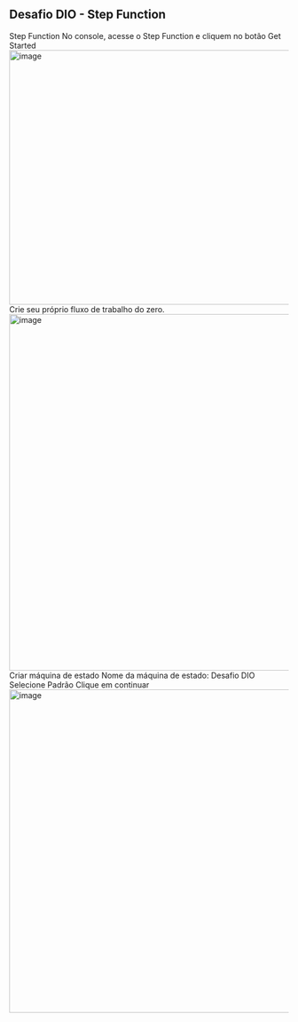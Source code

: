 ## Desafio DIO - Step Function

Step Function
No console, acesse o Step Function e cliquem no botão Get Started
<img width="1887" height="459" alt="image" src="https://github.com/user-attachments/assets/6b006765-bbeb-42a0-bb90-92b83c8c92fa" />
Crie seu próprio fluxo de trabalho do zero.
<img width="1208" height="643" alt="image" src="https://github.com/user-attachments/assets/2362ca0f-4c95-4012-aa58-eebf19a98016" />
Criar máquina de estado
Nome da máquina de estado: Desafio DIO
Selecione Padrão
Clique em continuar
<img width="1743" height="583" alt="image" src="https://github.com/user-attachments/assets/e97ab51b-9d2d-4001-bd81-97d04ce072da" />
